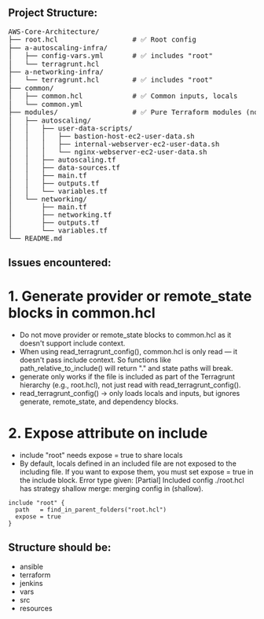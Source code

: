 ## Project Structure:

<pre>
AWS-Core-Architecture/
├── root.hcl                  # ✅ Root config
├── a-autoscaling-infra/
│   ├── config-vars.yml       # ✅ includes "root"
│   └── terragrunt.hcl
├── a-networking-infra/
│   └── terragrunt.hcl        # ✅ includes "root"
├── common/
│   ├── common.hcl            # ✅ Common inputs, locals
│   └── common.yml            
├── modules/                  # ✅ Pure Terraform modules (no terragrunt here)
│   ├── autoscaling/
│   │   ├── user-data-scripts/
│   │   │   ├── bastion-host-ec2-user-data.sh
│   │   │   ├── internal-webserver-ec2-user-data.sh
│   │   │   └── nginx-webserver-ec2-user-data.sh
│   │   ├── autoscaling.tf
│   │   ├── data-sources.tf
│   │   ├── main.tf
│   │   ├── outputs.tf
│   │   └── variables.tf
│   └── networking/
│       ├── main.tf
│       ├── networking.tf
│       ├── outputs.tf
│       └── variables.tf
└── README.md
</pre>


## Issues encountered:

# 1. Generate provider or remote_state blocks in common.hcl
* Do not move provider or remote_state blocks to common.hcl as it doesn't support include context.
* When using read_terragrunt_config(), common.hcl is only read — it doesn't pass include context. So functions like path_relative_to_include() will return "." and state paths will break.
* generate only works if the file is included as part of the Terragrunt hierarchy (e.g., root.hcl), not just read with read_terragrunt_config().
* read_terragrunt_config() → only loads locals and inputs, but ignores generate, remote_state, and dependency blocks.

# 2. Expose attribute on include
* include "root" needs expose = true to share locals
* By default, locals defined in an included file are not exposed to the including file. If you want to expose them, you must set expose = true in the include block.
Error type given:
  [Partial] Included config ./root.hcl has strategy shallow merge: merging config in (shallow).
```
include "root" {
  path   = find_in_parent_folders("root.hcl")
  expose = true
}
```

## Structure should be:

* ansible
* terraform
* jenkins
* vars
* src
* resources